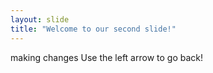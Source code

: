 ```yaml
---
layout: slide
title: "Welcome to our second slide!"
---
```

making changes
Use the left arrow to go back!
